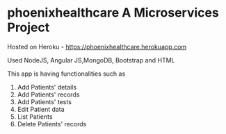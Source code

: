# phoenixhealthcare A Microservices Project 


Hosted on Heroku -  https://phoenixhealthcare.herokuapp.com

Used NodeJS, Angular JS,MongoDB, Bootstrap and HTML

This app is having functionalities such as

1. Add Patients' details
2. Add Patients' records
3. Add Patients' tests
4. Edit Patient data
5. List Patients
6. Delete Patients' records
